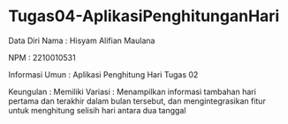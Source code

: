 # Tugas04-AplikasiPenghitunganHari
Data Diri Nama : Hisyam Alifian Maulana 

NPM : 2210010531

Informasi Umun : Aplikasi Penghitung Hari Tugas 02

Keungulan : Memiliki Variasi : Menampilkan informasi tambahan hari pertama dan terakhir dalam bulan tersebut, dan mengintegrasikan fitur untuk menghitung selisih hari antara dua tanggal
